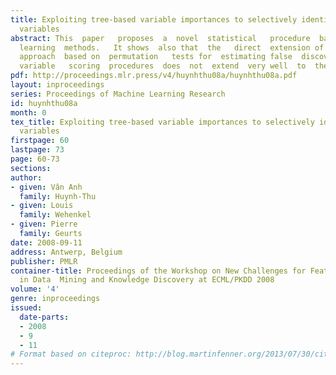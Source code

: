```yaml
---
title: Exploiting tree-based variable importances to selectively identify relevant
  variables
abstract: This  paper   proposes  a  novel  statistical   procedure  based  on   permutation  tests  for  extracting   a  subset  of  truly  relevant   variables  from   multivariate  importance  rankings   derived  from   tree-based  supervised
  learning  methods.   It shows  also that  the   direct  extension of  the  classical
  approach  based on  permutation   tests for  estimating false  discovery rates of  univariate
  variable   scoring  procedures  does  not  extend  very well  to  the  case  of   multivariate  tree-based  importance  measures.
pdf: http://proceedings.mlr.press/v4/huynhthu08a/huynhthu08a.pdf
layout: inproceedings
series: Proceedings of Machine Learning Research
id: huynhthu08a
month: 0
tex_title: Exploiting tree-based variable importances to selectively identify relevant
  variables
firstpage: 60
lastpage: 73
page: 60-73
sections: 
author:
- given: Vân Anh
  family: Huynh-Thu
- given: Louis
  family: Wehenkel
- given: Pierre
  family: Geurts
date: 2008-09-11
address: Antwerp, Belgium
publisher: PMLR
container-title: Proceedings of the Workshop on New Challenges for Feature Selection
  in Data  Mining and Knowledge Discovery at ECML/PKDD 2008
volume: '4'
genre: inproceedings
issued:
  date-parts:
  - 2008
  - 9
  - 11
# Format based on citeproc: http://blog.martinfenner.org/2013/07/30/citeproc-yaml-for-bibliographies/
---
```

